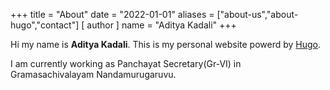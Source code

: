 +++
title = "About"
date = "2022-01-01"
aliases = ["about-us","about-hugo","contact"]
[ author ]
  name = "Aditya Kadali"
+++

Hi my name is  **Aditya Kadali**. This is my personal website powerd by [Hugo](https://www.gohugo.io).

I am currently working as Panchayat Secretary(Gr-VI) in Gramasachivalayam Nandamurugaruvu.

